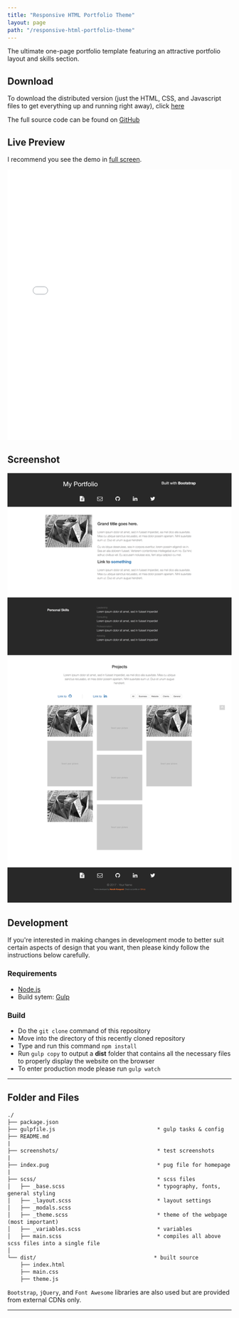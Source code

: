 ```yaml
---
title: "Responsive HTML Portfolio Theme"
layout: page
path: "/responsive-html-portfolio-theme"
---
```


The ultimate one-page portfolio template featuring an attractive portfolio layout and skills section.

## Download

To download the distributed version (just the HTML, CSS, and Javascript files to get everything up and running right away), click [here](https://github.com/naruthk/web-theme-portfolio/raw/master/theme.zip)

The full source code can be found on [GitHub](https://github.com/naruthk/web-theme-portfolio)

## Live Preview

I recommend you see the demo in [full screen](https://codepen.io/naruthk/full/wrRjKv/).

<iframe height='607' scrolling='no' title='Modern & Simple One-Page Portfolio HTML Theme' src='//codepen.io/naruthk/embed/wrRjKv/?height=607&theme-id=dark&default-tab=result&embed-version=2' frameborder='no' allowtransparency='true' allowfullscreen='true' style='width: 100%;'>See the Pen <a href='https://codepen.io/naruthk/pen/wrRjKv/'>Modern & Simple One-Page Portfolio HTML Theme</a> by Naruth Kongurai (<a href='https://codepen.io/naruthk'>@naruthk</a>) on <a href='https://codepen.io'>CodePen</a>.
</iframe>

## Screenshot

![Overview](overall.png)

## Development

If you're interested in making changes in development mode to better suit certain aspects of design that you want, then please kindy follow the instructions below carefully.

### Requirements

- [Node.js](http://nodejs.org/)
- Build sytem: [Gulp](http://gulpjs.com/)

### Build

- Do the `git clone` command of this repository
- Move into the directory of this recently cloned repository
- Type and run this command `npm install`
- Run `gulp copy` to output a **dist** folder that contains all the necessary files to properly display the website on the browser
- To enter production mode please run `gulp watch`

----

## Folder and Files

```
./
├── package.json
├── gulpfile.js                                * gulp tasks & config
├── README.md
|
├── screenshots/                               * test screenshots
|
├── index.pug                                  * pug file for homepage
|
├── scss/                                      * scss files
│   ├── _base.scss                             * typography, fonts, general styling
│   ├── _layout.scss                           * layout settings
│   ├── _modals.scss
│   ├── _theme.scss                            * theme of the webpage (most important)
│   ├── _variables.scss                        * variables
│   ├── main.scss                              * compiles all above scss files into a single file
│
└── dist/                                     * built source
	├── index.html
	├── main.css
    ├── theme.js
```

`Bootstrap`, `jQuery`, and `Font Awesome` libraries are also used but are provided from external CDNs only.

----